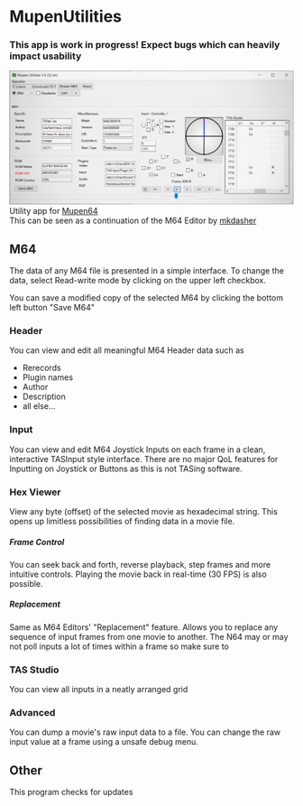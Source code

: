 # MupenUtilities
### __This app is work in progress! Expect bugs which can heavily impact usability__
![MupenUtilities](https://raw.githubusercontent.com/Aurumaker72/MupenUtilities/input-roll/screenshot1.PNG "Mupen64 Utilities")<br>
Utility app for [Mupen64](https://github.com/mkdasher/mupen64-rr-lua-/)<br>
This can be seen as a continuation of the M64 Editor by [mkdasher](https://github.com/mkdasher/)

## M64
The data of any M64 file is presented in a simple interface.
To change the data, select Read-write mode by clicking on the upper left checkbox.

You can save a modified copy of the selected M64 by clicking the bottom left button "Save M64"

### Header
You can view and edit all meaningful M64 Header data such as
- Rerecords
- Plugin names
- Author
- Description
- all else...

### Input
You can view and edit M64 Joystick Inputs on each frame in a clean, interactive TASInput style interface.
There are no major QoL features for Inputting on Joystick or Buttons as this is not TASing software.

### Hex Viewer
View any byte (offset) of the selected movie as hexadecimal string.
This opens up limitless possibilities of finding data in a movie file.

##### Frame Control
You can seek back and forth, reverse playback, step frames and more intuitive controls.
Playing the movie back in real-time (30 FPS) is also possible.

##### Replacement
Same as M64 Editors' "Replacement" feature. Allows you to replace any sequence of input frames from one movie to another. The N64 may or may not poll inputs a lot of times within a frame so make sure to 

### TAS Studio
You can view all inputs in a neatly arranged grid

### Advanced
You can dump a movie's raw input data to a file.
You can change the raw input value at a frame using a unsafe debug menu.

## Other
This program checks for updates
